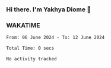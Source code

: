 ### Hi there. I'm Yakhya Diome 👋

### WAKATIME
<!--START_SECTION:waka-->

```txt
From: 06 June 2024 - To: 12 June 2024

Total Time: 0 secs

No activity tracked
```

<!--END_SECTION:waka-->
